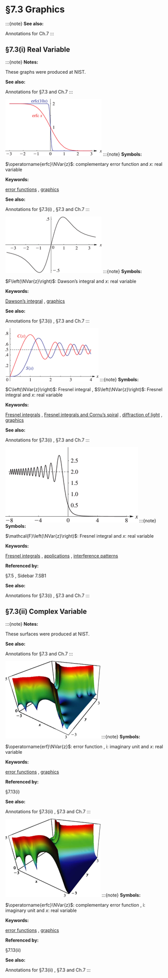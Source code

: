 # §7.3 Graphics

:::{note}
**See also:**

Annotations for Ch.7
:::


## §7.3(i) Real Variable

:::{note}
**Notes:**

These graphs were produced at NIST.

**See also:**

Annotations for §7.3 and Ch.7
:::

<a id="F1"></a>

![Figure 7.3.1: Complementary error functions $\operatorname{erfc}x$ and $\operatorname{erfc}\left(10x\right)$ , $-3\leq x\leq 3$ .](../html/7/3/F1.png)
:::{note}
**Symbols:**

$\operatorname{erfc}\NVar{z}$: complementary error function and $x$: real variable

**Keywords:**

[error functions](http://dlmf.nist.gov/search/search?q=error%20functions) , [graphics](http://dlmf.nist.gov/search/search?q=graphics)

**See also:**

Annotations for §7.3(i) , §7.3 and Ch.7
:::

<a id="F2"></a>

![Figure 7.3.2: Dawson’s integral $F\left(x\right)$ , $-3.5\leq x\leq 3.5$ .](../html/7/3/F2.png)
:::{note}
**Symbols:**

$F\left(\NVar{z}\right)$: Dawson’s integral and $x$: real variable

**Keywords:**

[Dawson’s integral](http://dlmf.nist.gov/search/search?q=Dawson%20integral) , [graphics](http://dlmf.nist.gov/search/search?q=graphics)

**See also:**

Annotations for §7.3(i) , §7.3 and Ch.7
:::

<a id="F3"></a>

![Figure 7.3.3: Fresnel integrals $C\left(x\right)$ and $S\left(x\right)$ , $0\leq x\leq 4$ .](../html/7/3/F3.png)
:::{note}
**Symbols:**

$C\left(\NVar{z}\right)$: Fresnel integral , $S\left(\NVar{z}\right)$: Fresnel integral and $x$: real variable

**Keywords:**

[Fresnel integrals](http://dlmf.nist.gov/search/search?q=Fresnel%20integrals) , [Fresnel integrals and Cornu’s spiral](http://dlmf.nist.gov/search/search?q=Fresnel%20integrals%20and%20Cornu%20spiral) , [diffraction of light](http://dlmf.nist.gov/search/search?q=diffraction%20of%20light) , [graphics](http://dlmf.nist.gov/search/search?q=graphics)

**See also:**

Annotations for §7.3(i) , §7.3 and Ch.7
:::

<a id="F4"></a>

![Figure 7.3.4: $|\mathcal{F}\left(x\right)|^{2}$ , $-8\leq x\leq 8$ . Fresnel ( 1818 ) introduced the integral $\mathcal{F}\left(x\right)$ in his study of the interference pattern at the edge of a shadow. He observed that the intensity distribution is given by ${\left|\mathcal{F}\left(x\right)\right|}^{2}$ .](../html/7/3/F4.png)
:::{note}
**Symbols:**

$\mathcal{F}\left(\NVar{z}\right)$: Fresnel integral and $x$: real variable

**Keywords:**

[Fresnel integrals](http://dlmf.nist.gov/search/search?q=Fresnel%20integrals) , [applications](http://dlmf.nist.gov/search/search?q=applications) , [interference patterns](http://dlmf.nist.gov/search/search?q=interference%20patterns)

**Referenced by:**

§7.5 , Sidebar 7.SB1

**See also:**

Annotations for §7.3(i) , §7.3 and Ch.7
:::


## §7.3(ii) Complex Variable

:::{note}
**Notes:**

These surfaces were produced at NIST.

**See also:**

Annotations for §7.3 and Ch.7
:::

<a id="F5"></a>

![Figure 7.3.5: $|\operatorname{erf}\left(x+iy\right)|$ , $-3\leq x\leq 3$ , $-3\leq y\leq 3$ . Compare § 7.13(i) . 3D Help](../html/7/3/F5.png)
:::{note}
**Symbols:**

$\operatorname{erf}\NVar{z}$: error function , $\mathrm{i}$: imaginary unit and $x$: real variable

**Keywords:**

[error functions](http://dlmf.nist.gov/search/search?q=error%20functions) , [graphics](http://dlmf.nist.gov/search/search?q=graphics)

**Referenced by:**

§7.13(i)

**See also:**

Annotations for §7.3(ii) , §7.3 and Ch.7
:::

<a id="F6"></a>

![Figure 7.3.6: $|\operatorname{erfc}\left(x+iy\right)|$ , $-3\leq x\leq 3$ , $-3\leq y\leq 3$ . Compare §§ 7.12(i) and 7.13(ii) . 3D Help](../html/7/3/F6.png)
:::{note}
**Symbols:**

$\operatorname{erfc}\NVar{z}$: complementary error function , $\mathrm{i}$: imaginary unit and $x$: real variable

**Keywords:**

[error functions](http://dlmf.nist.gov/search/search?q=error%20functions) , [graphics](http://dlmf.nist.gov/search/search?q=graphics)

**Referenced by:**

§7.13(ii)

**See also:**

Annotations for §7.3(ii) , §7.3 and Ch.7
:::
